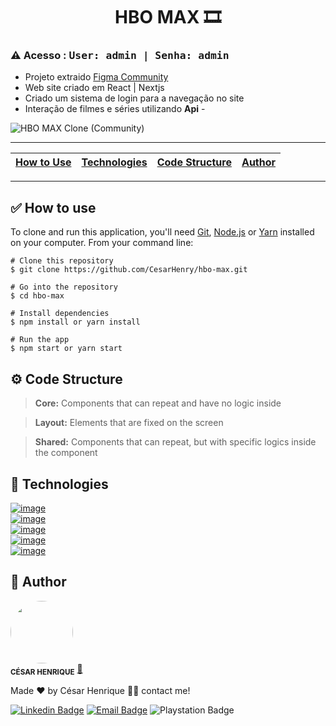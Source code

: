 <h1 align="center">HBO MAX 🎞</h1> 



<h3>⚠️ Acesso : <kbd>User: <kbd>admin</kbd> | Senha: <kbd>admin</kbd></kbd></h3>

* Projeto extraido <a href="https://www.figma.com/community/file/994715668716699770" target="_blank">Figma Community</a>
* Web site criado em React | Nextjs
* Criado um sistema de login para a navegação no site 
* Interação de filmes e séries utilizando **Api** - <a href="https://developers.themoviedb.org/3/getting-started/introduction"><img src="https://www.themoviedb.org/assets/2/v4/logos/v2/blue_long_1-8ba2ac31f354005783fab473602c34c3f4fd207150182061e425d366e4f34596.svg" width="120" height="10"></a>


![HBO MAX Clone (Community)](https://user-images.githubusercontent.com/86115647/187293584-1effebc6-b703-44f0-86e5-3c68896f39e7.png)

---

|[How to Use](#how-to-use)| [Technologies](#technologies)         |[Code Structure](#code-structure)  | [Author](#author)                     |                   
|---:                     | :-------                              |:--                                | :-------                              |


---

<a id="how-to-use"></a><h2>✅ How to use</h2>
<p>To clone and run this application, you'll need <a href="https://git-scm.com/" target="_blank">Git</a>, <a href="https://nodejs.org/en/" target="_blank">Node.js</a> or <a href="https://yarnpkg.com/getting-started" target="_blank">Yarn</a> installed on your computer. From your command line:</p>

```
# Clone this repository
$ git clone https://github.com/CesarHenry/hbo-max.git

# Go into the repository
$ cd hbo-max

# Install dependencies
$ npm install or yarn install

# Run the app
$ npm start or yarn start
```


<a id="code-structure"></a><h2>⚙️ Code Structure</h2>
> **Core:** Components that can repeat and have no logic inside

> **Layout:** Elements that are fixed on the screen

> **Shared:** Components that can repeat, but with specific logics inside the component


<a id="technologies"></a><h2>🚀 Technologies</h2>
<a href="https://pt-br.reactjs.org/" target="_blank">
![image](https://img.shields.io/badge/React-20232A?style=for-the-badge&logo=react&logoColor=61DAFB)
</a></br>
<a href="https://www.typescriptlang.org/docs/" target="_blank">
![image](https://img.shields.io/badge/TypeScript-007ACC?style=for-the-badge&logo=typescript&logoColor=white)
</a></br>
<a href="https://styled-components.com/" target="_blank">
![image](https://img.shields.io/badge/styled--components-DB7093?style=for-the-badge&logo=styled-components&logoColor=white)
</a></br>
<a href="https://www.javascript.com/" target="_blank">
![image](https://img.shields.io/badge/JavaScript-F7DF1E?style=for-the-badge&logo=javascript&logoColor=black)
</a></br>
<a href="https://reactrouter.com/en/main" target="_blank">
![image](https://img.shields.io/badge/React_Router-CA4245?style=for-the-badge&logo=react-router&logoColor=white)
</a>

<a id="author"><h2>📝 Author</h2>
 <img style="border-radius: 50%;" src="https://avatars.githubusercontent.com/u/86115647?s=96&v=4" width="100px;" alt=""/>
 <br />
 <sub><b>CÉSAR HENRIQUE</b></sub></a> <a href="https://github.com/CesarHenry" title="github">🚀</a>


Made ❤️ by César Henrique 👋🏽 contact me!

[![Linkedin Badge](https://img.shields.io/badge/-César-blue?style=flat-square&logo=Linkedin&logoColor=white&link=https://www.linkedin.com/in/cesar-henry/)](https://www.linkedin.com/in/cesar-henry/) 
[![Email Badge](https://img.shields.io/badge/-cesar_rasec89@hotmail.com-c14438?style=flat-square&logo=Gmail&logoColor=white&link=mailto:cesar_rasec89@hotmail.com)](mailto:cesar_rasec89@hotmail.com)
![Playstation Badge](https://img.shields.io/badge/XMagnos-003791?style=flat-square&logo=playstation&logoColor=white&link=https://www.playstation.com/pt-br/playstation-network/)





